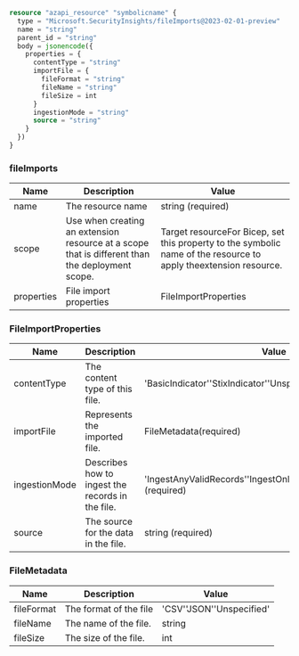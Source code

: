 ```terraform
resource "azapi_resource" "symbolicname" {
  type = "Microsoft.SecurityInsights/fileImports@2023-02-01-preview"
  name = "string"
  parent_id = "string"
  body = jsonencode({
    properties = {
      contentType = "string"
      importFile = {
        fileFormat = "string"
        fileName = "string"
        fileSize = int
      }
      ingestionMode = "string"
      source = "string"
    }
  })
}

```

### fileImports

| Name | Description | Value |
|-|-|-|
| name | The resource name | string (required) |
| scope | Use when creating an extension resource at a scope that is different than the deployment scope. | Target resourceFor Bicep, set this property to the symbolic name of the resource to apply theextension resource. |
| properties | File import properties | FileImportProperties |


### FileImportProperties

| Name | Description | Value |
|-|-|-|
| contentType | The content type of this file. | 'BasicIndicator''StixIndicator''Unspecified' (required) |
| importFile | Represents the imported file. | FileMetadata(required) |
| ingestionMode | Describes how to ingest the records in the file. | 'IngestAnyValidRecords''IngestOnlyIfAllAreValid''Unspecified' (required) |
| source | The source for the data in the file. | string (required) |


### FileMetadata

| Name | Description | Value |
|-|-|-|
| fileFormat | The format of the file | 'CSV''JSON''Unspecified' |
| fileName | The name of the file. | string |
| fileSize | The size of the file. | int |


